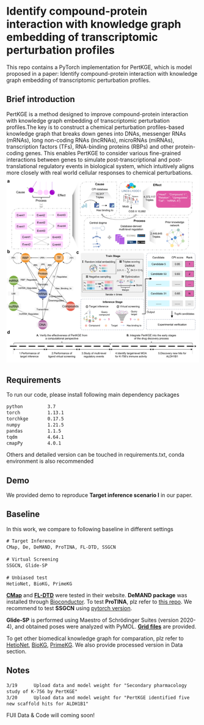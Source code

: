 # Identify compound-protein interaction with knowledge graph embedding of transcriptomic perturbation profiles
This repo contains a PyTorch implementation for PertKGE, which is model proposed in a paper: Identify compound-protein interaction with knowledge graph embedding of transcriptomic perturbation profiles.

## Brief introduction
PertKGE is a method designed to improve compound-protein interaction with knowledge graph embedding of transcriptomic perturbation profiles.The key is to construct a chemical perturbation profiles-based knowledge graph that breaks down genes into DNAs, messenger RNAs (mRNAs), long non-coding RNAs (lncRNAs), microRNAs (miRNAs), transcription factors (TFs), RNA-binding proteins (RBPs) and other protein-coding genes. This enables PertKGE to consider various fine-grained interactions between genes to simulate post-transcriptional and post-translational regulatory events in biological system, which intuitively aligns more closely with real world cellular responses to chemical perturbations.\
![](./Figure1.jpg)

## Requirements
To run our code, please install following main dependency packages
```
python         3.7
torch          1.13.1
torchkge       0.17.5
numpy          1.21.5
pandas         1.1.5
tqdm           4.64.1
cmapPy         4.0.1
```
Others and detailed version can be touched in requirements.txt, conda environment is also recommended

## Demo
We provided demo to reproduce **Target inference scenario I** in our paper.

## Baseline
In this work, we compare to following baseline in different settings
```
# Target Inference
CMap, De, DeMAND, ProTINA, FL-DTD, SSGCN

# Virtual Screening
SSGCN, Glide-SP

# Unbiased test
HetioNet, BioKG, PrimeKG
```
[**CMap**](https://clue.io/) and [**FL-DTD**](http://menglab.pub/fldtd/) were tested in their website. **DeMAND package** was installed through [Bioconductor](https://www.bioconductor.org/packages/release/bioc/html/DeMAND.html). To test **ProTINA**, plz refer to [this repo](https://github.com/CABSEL/ProTINA/tree/master). 
We recommend to test **SSGCN** using [pytorch version](https://github.com/myzhengSIMM/SSGCN).  
  
**Glide-SP** is performed using Maestro of Schrödinger Suites (version 2020-4), and obtained poses were analyzed with PyMOL. [**Grid files**](https://drive.google.com/drive/folders/1wPcn7EaQldWbXONrRVd-ZOcBsNo6IXHw?usp=drive_link) are provided.  

To get other biomedical knowledge graph for comparation, plz refer to [HetioNet](https://github.com/hetio/hetionet/tree/main), [BioKG](https://github.com/dsi-bdi/biokg), [PrimeKG](https://github.com/mims-harvard/PrimeKG). We also provide processed version in Data section.

## Notes
```
3/19      Upload data and model weight for "Secondary pharmacology study of K-756 by PertKGE"
3/20      Upload data and model weight for "PertKGE identified five new scaffold hits for ALDH1B1"
```
FUll Data & Code will coming soon!
